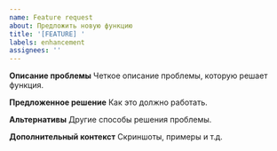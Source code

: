 ```yaml
---
name: Feature request
about: Предложить новую функцию
title: '[FEATURE] '
labels: enhancement
assignees: ''
---
```


**Описание проблемы**
Четкое описание проблемы, которую решает функция.

**Предложенное решение**
Как это должно работать.

**Альтернативы**
Другие способы решения проблемы.

**Дополнительный контекст**
Скриншоты, примеры и т.д.
